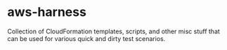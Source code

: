 aws-harness
===========

Collection of CloudFormation templates, scripts, and other misc stuff that can be used for various quick and dirty test scenarios.
